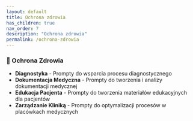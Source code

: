 ```yaml
---
layout: default
title: Ochrona zdrowia
has_children: true
nav_order: 7
description: "Ochrona zdrowia"
permalink: /ochrona-zdrowia
---
```

### 🏥 Ochrona Zdrowia
- **Diagnostyka** - Prompty do wsparcia procesu diagnostycznego
- **Dokumentacja Medyczna** - Prompty do tworzenia i analizy dokumentacji medycznej
- **Edukacja Pacjenta** - Prompty do tworzenia materiałów edukacyjnych dla pacjentów
- **Zarządzanie Kliniką** - Prompty do optymalizacji procesów w placówkach medycznych
